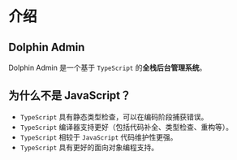 # 介绍

## Dolphin Admin

Dolphin Admin 是一个基于 `TypeScript` 的**全栈后台管理系统**。

## 为什么不是 JavaScript？

- `TypeScript` 具有静态类型检查，可以在编码阶段捕获错误。
- `TypeScript` 编译器支持更好（包括代码补全、类型检查、重构等）。
- `TypeScript` 相较于 `JavaScript` 代码维护性更强。
- `TypeScript` 具有更好的面向对象编程支持。
